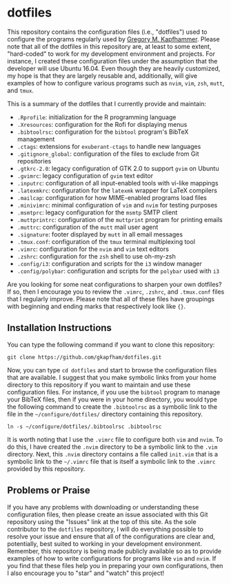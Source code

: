 # dotfiles

This repository contains the configuration files (i.e., "dotfiles") used to
configure the programs regularly used by [Gregory M.
Kapfhammer](https://www.gregorykapfhammer.com/). Please note that all of
the dotfiles in this repository are, at least to some extent, "hard-coded" to
work for my development environment and projects. For instance, I created these
configuration files under the assumption that the developer will use Ubuntu
16.04. Even though they are heavily customized, my hope is that they are largely
reusable and, additionally, will give examples of how to configure various
programs such as `nvim`, `vim`, `zsh`, `mutt`, and `tmux`.

This is a summary of the dotfiles that I currently provide and maintain:

- `.Rprofile`: initialization for the R programming language
- `.Xresources`: configuration for the Rofi for displaying menus
- `.bibtoolrsc`: configuration for the `bibtool` program's BibTeX management
- `.ctags`: extensions for `exuberant-ctags` to handle new languages
- `.gitignore_global`: configuration of the files to exclude from Git repositories
- `.gtkrc-2.0`: legacy configuration of GTK 2.0 to support `gvim` on Ubuntu
- `.gvimrc`: legacy configuration of `gvim` text editor
- `.inputrc`: configuration of all input-enabled tools with vi-like mappings
- `.latexmkrc`: configuration for the `latexmk` wrapper for LaTeX compilers
- `.mailcap`: configuration for how MIME-enabled programs load files
- `.minivimrc`: minimal configuration of `vim` and `nvim` for testing purposes
- `.msmtprc`: legacy configuration for the `msmtp` SMTP client
- `.muttprintrc`: configuration of the `muttprint` program for printing emails
- `.muttrc`: configuration of the `mutt` mail user agent
- `.signature`: footer displayed by `mutt` in all email messages
- `.tmux.conf`: configuration of the `tmux` terminal multiplexing tool
- `.vimrc`: configuration for the `nvim` and `vim` text editors
- `.zshrc`: configuration for the `zsh` shell to use oh-my-zsh
- `.config/i3`: configuration and scripts for the `i3` window manager
- `.config/polybar`: configuration and scripts for the `polybar` used with `i3`

Are you looking for some neat configurations to sharpen your own dotfiles? If
so, then I encourage you to review the `.vimrc`, `.zshrc`, and `.tmux.conf`
files that I regularly improve. Please note that all of these files have
groupings with beginning and ending marks that respectively look like `{}`.

## Installation Instructions

You can type the following command if you want to clone this repository:

```shell
git clone https://github.com/gkapfham/dotfiles.git
```

Now, you can type `cd dotfiles` and start to browse the configuration files that
are available. I suggest that you make symbolic links from your home directory
to this repository if you want to maintain and use these configuration files.
For instance, if you use the `bibtool` program to manage your BibTeX files, then
if you were in your home directory, you would type the following command to
create the `.bibtoolrsc` as a symbolic link to the file in the
`~/configure/dotfiles/` directory containing this repository.

```shell
ln -s ~/configure/dotfiles/.bibtoolrsc .bibtoolrsc
```

It is worth noting that I use the `.vimrc` file to configure both `vim` and
`nvim`. To do this, I have created the `.nvim` directory to be a symbolic link
to the `.vim` directory. Next, this `.nvim` directory contains a file called
`init.vim` that is a symbolic link to the `~/.vimrc` file that is itself a
symbolic link to the `.vimrc` provided by this repository.

## Problems or Praise

If you have any problems with downloading or understanding these configuration
files, then please create an issue associated with this Git repository using
the "Issues" link at the top of this site. As the sole contributor to the
`dotfiles` repository, I will do everything possible to resolve your issue and
ensure that all of the configurations are clear and, potentially, best suited
to working in your development environment. Remember, this repository is being
made publicly available so as to provide examples of how to write
configurations for programs like `vim` and `nvim`. If you find that these files
help you in preparing your own configurations, then I also encourage you to
"star" and "watch" this project!
